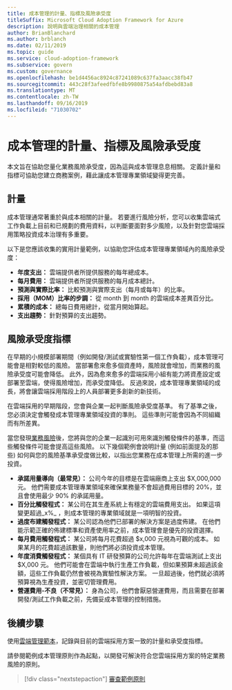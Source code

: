 ```yaml
---
title: 成本管理的計量、指標及風險承受度
titleSuffix: Microsoft Cloud Adoption Framework for Azure
description: 說明與雲端治理相關的成本管理
author: BrianBlanchard
ms.author: brblanch
ms.date: 02/11/2019
ms.topic: guide
ms.service: cloud-adoption-framework
ms.subservice: govern
ms.custom: governance
ms.openlocfilehash: be1d4456ac8924c87241089c637fa3aacc38fb47
ms.sourcegitcommit: 443c28f3afeedfbfe8b9980875a54afdbebd83a8
ms.translationtype: MT
ms.contentlocale: zh-TW
ms.lasthandoff: 09/16/2019
ms.locfileid: "71030702"
---
```

# <a name="cost-management-metrics-indicators-and-risk-tolerance"></a>成本管理的計量、指標及風險承受度

本文旨在協助您量化業務風險承受度，因為這與成本管理息息相關。 定義計量和指標可協助您建立商務案例，藉此讓成本管理專業領域變得更完善。

## <a name="metrics"></a>計量

成本管理通常著重於與成本相關的計量。 若要進行風險分析，您可以收集雲端式工作負載上目前和已規劃的費用資料，以判斷要面對多少風險，以及針對您雲端採用策略投資成本治理有多重要。

以下是您應該收集的實用計量範例，以協助您評估成本管理專業領域內的風險承受度：

- **年度支出：** 雲端提供者所提供服務的每年總成本。
- **每月費用：** 雲端提供者所提供服務的每月成本總計。
- **預測與實際比率：** 比較預測與實際支出（每月或每年）的比率。
- **採用（MOM）比率的步調：** 從 month 到 month 的雲端成本差異百分比。
- **累積的成本：** 總每日費用總計，從當月開始算起。
- **支出趨勢：** 針對預算的支出趨勢。

## <a name="risk-tolerance-indicators"></a>風險承受度指標

在早期的小規模部署期間（例如開發/測試或實驗性第一個工作負載），成本管理可能會是相對較低的風險。 當部署愈來愈多個資產時，風險就會增加，而業務的風險承受度可能會降低。 此外，因為愈來愈多的雲端採用小組有能力將資產設定或部署至雲端，使得風險增加，而承受度降低。 反過來說，成本管理專業領域的成長，將會讓雲端採用階段上的人員部署更多創新的新技術。

在雲端採用的早期階段，您會與企業一起判斷風險承受度基準。 有了基準之後，您必須決定會觸發成本管理專業領域投資的準則。 這些準則可能會因為不同組織而有所差異。

當您發現[業務風險](./business-risks.md)後，您將與您的企業一起識別可用來識別觸發條件的基準，而這些觸發條件可能會提高這些風險。 以下幾個範例會說明計量 (例如前面提及的那些) 如何與您的風險基準承受度做比較，以指出您業務在成本管理上所需的進一步投資。

- **承諾用量導向（最常見）：** 公司今年的目標是在雲端廠商上支出 $X,000,000 元。 他們需要成本管理專業領域來確保業務量不會超過費用目標的 20%，並且會使用最少 90% 的承諾用量。
- **百分比觸發程式：** 某公司在其生產系統上有穩定的雲端費用支出。 如果這項變更超過_x%_ ，則成本管理的專業領域就是一項明智的投資。
- **過度布建觸發程式：** 某公司認為他們已部署的解決方案是過度佈建。 在他們能示範正確的佈建標準和資產使用率之前，成本管理會是優先的投資選擇。
- **每月費用觸發程式：** 某公司將每月花費超過 $x,000 元視為可觀的成本。 如果某月的花費超過該數量，則他們將必須投資成本管理。
- **年度消費觸發程式：** 某個具有 IT 研發預算的公司允許每年在雲端測試上支出 $X,000 元。 他們可能會在雲端中執行生產工作負載，但如果預算未超過該金額，這些工作負載仍然會被視為實驗性解決方案。 一旦超過後，他們就必須將預算視為生產投資，並密切管理費用。
- **營運費用-不良（不常見）：** 身為公司，他們會厭惡營運費用，而且需要在部署開發/測試工作負載之前，先備妥成本管理的控制措施。

## <a name="next-steps"></a>後續步驟

使用[雲端管理範本](./template.md)，記錄與目前的雲端採用方案一致的計量和承受度指標。

請參閱範例成本管理原則作為起點，以開發可解決符合您雲端採用方案的特定業務風險的原則。

> [!div class="nextstepaction"]
> [審查範例原則](./policy-statements.md)
